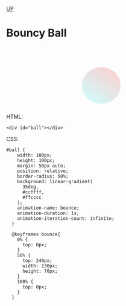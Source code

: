[UP](../index.md)

# Bouncy Ball
<style>

  #ball {
    width: 100px;
    height: 100px;
    margin: 50px auto;
    position: relative;
    border-radius: 50%;
    background: linear-gradient(
      35deg,
      #ccffff,
      #ffcccc
    );
    animation-name: bounce;
    animation-duration: 1s;
    animation-iteration-count: infinite;
  }

  @keyframes bounce{
    0% {
      top: 0px;
    }
    50% {
      top: 249px;
      width: 130px;
      height: 70px;
    }
    100% {
      top: 0px;
    }
  }
</style>
<div id="ball"></div>

HTML:

	<div id="ball"></div>

CSS:

	#ball {
		width: 100px;
		height: 100px;
		margin: 50px auto;
		position: relative;
		border-radius: 50%;
		background: linear-gradient(
		  35deg,
		  #ccffff,
		  #ffcccc
		);
		animation-name: bounce;
		animation-duration: 1s;
		animation-iteration-count: infinite;
	  }

	  @keyframes bounce{
		0% {
		  top: 0px;
		}
		50% {
		  top: 249px;
		  width: 130px;
		  height: 70px;
		}
		100% {
		  top: 0px;
		}
	  }